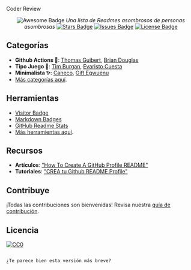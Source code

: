 Coder Review 
<div align="center">
<img src="https://cdn.rawgit.com/sindresorhus/awesome/d7305f38d29fed78fa85652e3a63e154dd8e8829/media/badge.svg" alt="Awesome Badge"/>  
<i>Una lista de Readmes asombrosos de personas asombrosas</i>  
<a href="https://github.com/AchuryMs/github-perfil-readme-asombrosos/stargazers"><img src="https://img.shields.io/github/stars/AchuryMs/github-perfil-readme-asombrosos" alt="Stars Badge"/></a>  
<a href="https://github.com/AchuryMs/github-perfil-readme-asombrosos/issues"><img src="https://img.shields.io/github/issues/AchuryMs/github-perfil-readme-asombrosos" alt="Issues Badge"/></a>  
<a href="https://github.com/AchuryMs/github-perfil-readme-asombrosos/blob/master/LICENSE"><img src="https://img.shields.io/github/license/AchuryMs/github-perfil-readme-asombrosos?color=2b9348" alt="License Badge"/></a>  
</div>  

## Categorías  
- **Github Actions 🤖**: [Thomas Guibert](https://github.com/thmsgbrt/thmsgbrt), [Brian Douglas](https://github.com/bdougie/bdougie)  
- **Tipo Juego 🚀**: [Tim Burgan](https://github.com/timburgan/timburgan), [Evaristo Cuesta](https://github.com/evaristocuesta/evaristocuesta)  
- **Minimalista ✨**: [Caneco](https://github.com/caneco/), [Gift Egwuenu](https://github.com/lauragift21/lauragift21)  
- [Más categorías aquí](#categorias).  

## Herramientas  
- [Visitor Badge](https://visitor-badge.glitch.me/#docs)  
- [Markdown Badges](https://github.com/Ileriayo/markdown-badges)  
- [GitHub Readme Stats](https://github.com/anuraghazra/github-readme-stats)  
- [Más herramientas aquí](#tools).  

## Recursos  
- **Artículos**: ["How To Create A GitHub Profile README"](https://www.aboutmonica.com/blog/how-to-create-a-github-profile-readme)  
- **Tutoriales**: ["CREA tu Github README Profile"](https://youtu.be/1eEnboVooiY)  

## Contribuye  
¡Todas las contribuciones son bienvenidas! Revisa nuestra [guía de contribución](contributing.md).  

## Licencia  
[![CC0](https://licensebuttons.net/p/zero/1.0/88x31.png)](https://creativecommons.org/publicdomain/zero/1.0/)  
```  

¿Te parece bien esta versión más breve?
